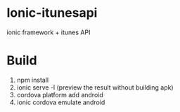 # Ionic-itunesapi
ionic framework + itunes API

# Build

1. npm install
2. ionic serve -l (preview the result without building apk)
3. cordova platform add android
4. ionic cordova emulate android
